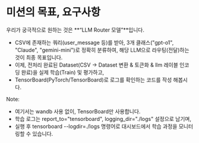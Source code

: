 # 미션의 목표, 요구사항

우리가 궁극적으로 원하는 것은 **“LLM Router 모델”**입니다.

* CSV에 존재하는 쿼리(user_message 등)를 받아, 3개 클래스("gpt-o1", "Claude", "gemini-mini")로 정확히 분류하여, 해당 LLM으로 라우팅(전달)하는 것이 최종 목표입니다. 
* 이제, 전처리 완료된 Dataset(CSV → Dataset 변환 & 토큰화 & llm 레이블 인코딩 완료)을 실제 학습(Train) 및 평가하고, 
* TensorBoard(PyTorch/TensorBoard)로 로그를 확인하는 코드를 작성 해봅시다.

Note:
* 여기서는 wandb 사용 없이, TensorBoard만 사용합니다. 
* 학습 로그는 report_to="tensorboard", logging_dir="./logs" 설정으로 남기며, 
* 실행 후 tensorboard --logdir=./logs 명령어로 대시보드에서 학습 과정을 모니터링할 수 있습니다.